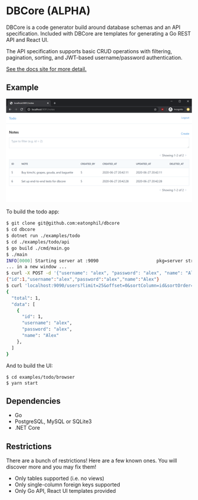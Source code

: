 # DBCore (ALPHA)

DBCore is a code generator build around database schemas and an API
specification. Included with DBCore are templates for generating a Go
REST API and React UI.

The API specification supports basic CRUD operations with filtering,
pagination, sorting, and JWT-based username/password authentication.

[See the docs site for more detail.](https://www.dbcore.org)

## Example

![Screenshot of list view with pagination](docs/screenshot.png)

To build the todo app:

```bash
$ git clone git@github.com:eatonphil/dbcore
$ cd dbcore
$ dotnet run ./examples/todo
$ cd ./examples/todo/api
$ go build ./cmd/main.go
$ ./main
INFO[0000] Starting server at :9090                      pkg=server struct=Server
... in a new window ...
$ curl -X POST -d '{"username": "alex", "password": "alex", "name": "Alex"}' localhost:9090/users/new
{"id":1,"username":"alex","password":"alex","name":"Alex"}
$ curl 'localhost:9090/users?limit=25&offset=0&sortColumn=id&sortOrder=desc' | jq
{
  "total": 1,
  "data": [
    {
      "id": 1,
      "username": "alex",
      "password": "alex",
      "name": "Alex"
    },
  ]
}
```

And to build the UI:

```
$ cd examples/todo/browser
$ yarn start
```

## Dependencies

* Go
* PostgreSQL, MySQL or SQLite3
* .NET Core

## Restrictions

There are a bunch of restrictions! Here are a few known ones. You will
discover more and you may fix them!

* Only tables supported (i.e. no views)
* Only single-column foreign keys supported
* Only Go API, React UI templates provided
